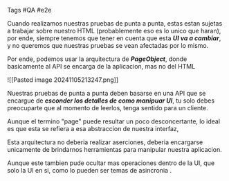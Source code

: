 Tags #QA #e2e 

Cuando realizamos nuestras pruebas de punta a punta, estas estan sujetas a trabajar sobre nuestro HTML (probablemente eso es lo unico que haran), por ende, siempre tenemos que tener en cuenta que esta ***UI va a cambiar***, y no queremos que nuestras pruebas se vean afectadas por lo mismo.

Por ende, podemos usar la arquitectura de ***PageObject***, donde basicamente al API se encarga de la aplicacion, mas no del HTML

![[Pasted image 20241105213247.png]]

Nuestras pruebas de punta a punta deben basarse en una API que se encargue de ***esconder los detalles de como manipuar UI***, tu solo debes preocuparte que al momento de leerlos, tenga sentido para un cliente.

Aunque el termino "page" puede resultar un poco desconcertante, lo ideal es que esta se refiera a esa abstraccion de nuestra interfaz,

Esta arquitectura no deberia realizar aserciones, deberia encargarse unicamente de brindarnos herramientas para manipular nuestra aplicacion.

Aunque este tambien pude ocultar mas operaciones dentro de la UI, que solo la UI en si, como lo pueden ser temas de asincronia .